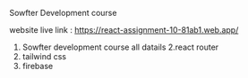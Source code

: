 Sowfter Development course

website live link : https://react-assignment-10-81ab1.web.app/

1. Sowfter development course all datails
   2.react router
2. tailwind css
3. firebase
